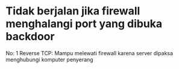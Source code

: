 # Tidak berjalan jika firewall menghalangi port yang dibuka backdoor

No: 1
Reverse TCP: Mampu melewati firewall karena server dipaksa menghubungi komputer penyerang